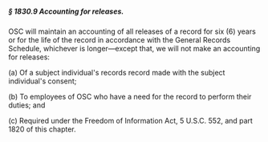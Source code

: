 ##### § 1830.9 Accounting for releases. #####

OSC will maintain an accounting of all releases of a record for six (6) years or for the life of the record in accordance with the General Records Schedule, whichever is longer—except that, we will not make an accounting for releases:

(a) Of a subject individual's records record made with the subject individual's consent;

(b) To employees of OSC who have a need for the record to perform their duties; and

(c) Required under the Freedom of Information Act, 5 U.S.C. 552, and part 1820 of this chapter.